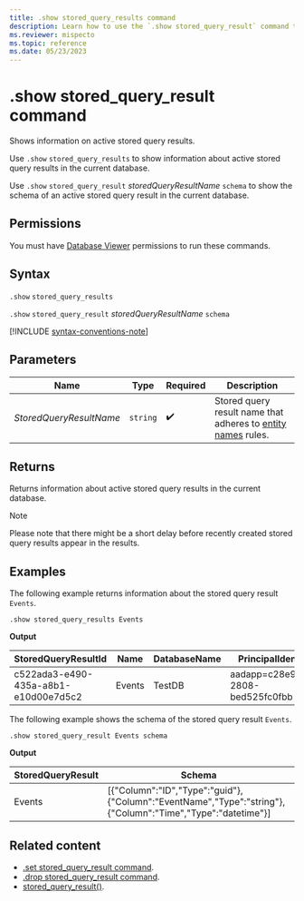 ```yaml
---
title: .show stored_query_results command
description: Learn how to use the `.show stored_query_result` command to show information on active query results.
ms.reviewer: mispecto
ms.topic: reference
ms.date: 05/23/2023
---
```


# .show stored_query_result command

Shows information on active stored query results.

Use `.show` `stored_query_results` to show information about active stored query results in the current database.

Use `.show` `stored_query_result` *storedQueryResultName* `schema` to show the schema of an active stored query result in the current database.

## Permissions

You must have [Database Viewer](access-control/role-based-access-control.md) permissions to run these commands.

## Syntax

`.show` `stored_query_results`

`.show` `stored_query_result` *storedQueryResultName* `schema`

[!INCLUDE [syntax-conventions-note](../includes/syntax-conventions-note.md)]

## Parameters

|Name|Type|Required|Description|
|--|--|--|--|
| *StoredQueryResultName* | `string` |  :heavy_check_mark: | Stored query result name that adheres to [entity names](../query/schema-entities/entity-names.md) rules.|

## Returns

Returns information about active stored query results in the current database.

> [!NOTE]
> Please note that there might be a short delay before recently created stored query results appear in the results.

## Examples

The following example returns information about the stored query result `Events`.

```kusto
.show stored_query_results Events
```

**Output**

| StoredQueryResultId | Name | DatabaseName | PrincipalIdentity | SizeInBytes | RowCount | CreatedOn | ExpiresOn |
| ------------------- | ---- | ------------ | ----------------- | ----------- | -------- | --------- | --------- |
| c522ada3-e490-435a-a8b1-e10d00e7d5c2 | Events | TestDB | aadapp=c28e9b80-2808-bed525fc0fbb | 104372 | 1000000 | 2020-10-07 14:26:49.6971487 | 2020-10-08 14:26:49.6971487 |

The following example shows the schema of the stored query result `Events`.

```kusto
.show stored_query_result Events schema
```

**Output**

| StoredQueryResult | Schema |
| ------------------- | ---- |
| Events | [{"Column":"ID","Type":"guid"},{"Column":"EventName","Type":"string"},{"Column":"Time","Type":"datetime"}] |

## Related content

* [.set stored_query_result command](set-stored-query-result-command.md).
* [.drop stored_query_result command](drop-stored-query-result-command.md).
* [stored_query_result()](../query/stored-query-result-function.md).

